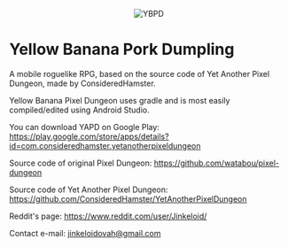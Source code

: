 <p align="center">
  <img src="https://i.imgur.com/vX6Vk9A.png" alt="YBPD"/>
</p>
<h1>Yellow Banana Pork Dumpling</h1>

A mobile roguelike RPG, based on the source code of Yet Another Pixel Dungeon, made by ConsideredHamster.

Yellow Banana Pixel Dungeon uses gradle and is most easily compiled/edited using Android Studio.

You can download YAPD on Google Play:
https://play.google.com/store/apps/details?id=com.consideredhamster.yetanotherpixeldungeon

Source code of original Pixel Dungeon:
https://github.com/watabou/pixel-dungeon

Source code of Yet Another Pixel Dungeon:
https://github.com/ConsideredHamster/YetAnotherPixelDungeon

Reddit's page:
https://www.reddit.com/user/Jinkeloid/

Contact e-mail:
jinkeloidovah@gmail.com
